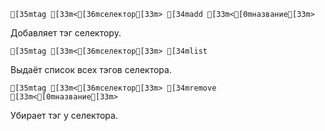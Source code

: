 ```ansi
[35mtag [33m<[36mселектор[33m> [34madd [33m<[0mназвание[33m>
```
Добавляет тэг селектору.

```ansi
[35mtag [33m<[36mселектор[33m> [34mlist
```
Выдаёт список всех тэгов селектора.

```ansi
[35mtag [33m<[36mселектор[33m> [34mremove [33m<[0mназвание[33m>
```
Убирает тэг у селектора.